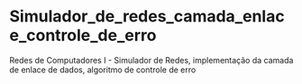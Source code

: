 # Simulador_de_redes_camada_enlace_controle_de_erro
Redes de Computadores I - Simulador de Redes, implementação da camada de enlace de dados, algoritmo de controle de erro
